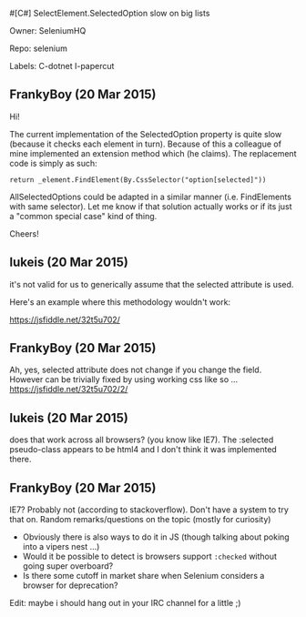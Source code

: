 #[C#] SelectElement.SelectedOption slow on big lists

Owner: SeleniumHQ

Repo: selenium

Labels: C-dotnet I-papercut 

## FrankyBoy (20 Mar 2015)

Hi!

The current implementation of the SelectedOption property is quite slow (because it checks each element in turn). Because of this a colleague of mine implemented an extension method which (he claims). The replacement code is simply as such:

```
return _element.FindElement(By.CssSelector("option[selected]"))
```

AllSelectedOptions could be adapted in a similar manner (i.e. FindElements with same selector).
Let me know if that solution actually works or if its just a "common special case" kind of thing.

Cheers!


## lukeis (20 Mar 2015)

it's not valid for us to generically assume that the selected attribute is used.

Here's an example where this methodology wouldn't work:

https://jsfiddle.net/32t5u702/


## FrankyBoy (20 Mar 2015)

Ah, yes, selected attribute does not change if you change the field. However can be trivially fixed by using working css like so ... https://jsfiddle.net/32t5u702/2/


## lukeis (20 Mar 2015)

does that work across all browsers? (you know like IE7). The :selected pseudo-class appears to be html4 and I don't think it was implemented there.


## FrankyBoy (20 Mar 2015)

IE7? Probably not (according to stackoverflow). Don't have a system to try that on. Random remarks/questions on the topic (mostly for curiosity)
- Obviously there is also ways to do it in JS (though talking about poking into a vipers nest ...)
- Would it be possible to detect is browsers support `:checked` without going super overboard?
- Is there some cutoff in market share when Selenium considers a browser for deprecation?

Edit: maybe i should hang out in your IRC channel for a little ;)


